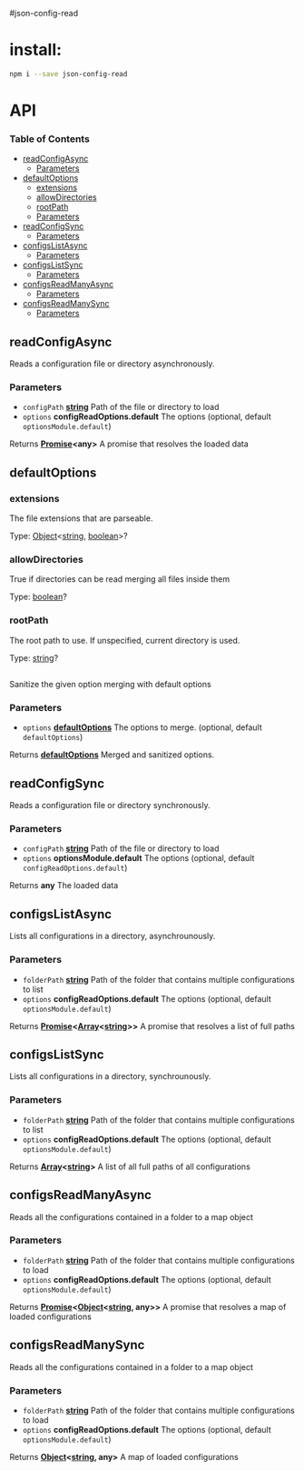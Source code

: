 \#json-config-read

# install:

```sh
npm i --save json-config-read
```

# API

<!-- Generated by documentation.js. Update this documentation by updating the source code. -->

### Table of Contents

-   [readConfigAsync](#readconfigasync)
    -   [Parameters](#parameters)
-   [defaultOptions](#defaultoptions)
    -   [extensions](#extensions)
    -   [allowDirectories](#allowdirectories)
    -   [rootPath](#rootpath)
    -   [Parameters](#parameters-1)
-   [readConfigSync](#readconfigsync)
    -   [Parameters](#parameters-2)
-   [configsListAsync](#configslistasync)
    -   [Parameters](#parameters-3)
-   [configsListSync](#configslistsync)
    -   [Parameters](#parameters-4)
-   [configsReadManyAsync](#configsreadmanyasync)
    -   [Parameters](#parameters-5)
-   [configsReadManySync](#configsreadmanysync)
    -   [Parameters](#parameters-6)

## readConfigAsync

Reads a configuration file or directory asynchronously.

### Parameters

-   `configPath` **[string](https://developer.mozilla.org/docs/Web/JavaScript/Reference/Global_Objects/String)** Path of the file or directory to load
-   `options` **configReadOptions.default** The options (optional, default `optionsModule.default`)

Returns **[Promise](https://developer.mozilla.org/docs/Web/JavaScript/Reference/Global_Objects/Promise)&lt;any>** A promise that resolves the loaded data

## defaultOptions

### extensions

The file extensions that are parseable.

Type: [Object](https://developer.mozilla.org/docs/Web/JavaScript/Reference/Global_Objects/Object)&lt;[string](https://developer.mozilla.org/docs/Web/JavaScript/Reference/Global_Objects/String), [boolean](https://developer.mozilla.org/docs/Web/JavaScript/Reference/Global_Objects/Boolean)>?

### allowDirectories

True if directories can be read merging all files inside them

Type: [boolean](https://developer.mozilla.org/docs/Web/JavaScript/Reference/Global_Objects/Boolean)?

### rootPath

The root path to use. If unspecified, current directory is used.

Type: [string](https://developer.mozilla.org/docs/Web/JavaScript/Reference/Global_Objects/String)?

## 

Sanitize the given option merging with default options

### Parameters

-   `options` **[defaultOptions](#defaultoptions)** The options to merge. (optional, default `defaultOptions`)

Returns **[defaultOptions](#defaultoptions)** Merged and sanitized options.

## readConfigSync

Reads a configuration file or directory synchronously.

### Parameters

-   `configPath` **[string](https://developer.mozilla.org/docs/Web/JavaScript/Reference/Global_Objects/String)** Path of the file or directory to load
-   `options` **optionsModule.default** The options (optional, default `configReadOptions.default`)

Returns **any** The loaded data

## configsListAsync

Lists all configurations in a directory, asynchrounously.

### Parameters

-   `folderPath` **[string](https://developer.mozilla.org/docs/Web/JavaScript/Reference/Global_Objects/String)** Path of the folder that contains multiple configurations to list
-   `options` **configReadOptions.default** The options (optional, default `optionsModule.default`)

Returns **[Promise](https://developer.mozilla.org/docs/Web/JavaScript/Reference/Global_Objects/Promise)&lt;[Array](https://developer.mozilla.org/docs/Web/JavaScript/Reference/Global_Objects/Array)&lt;[string](https://developer.mozilla.org/docs/Web/JavaScript/Reference/Global_Objects/String)>>** A promise that resolves a list of full paths

## configsListSync

Lists all configurations in a directory, synchrounously.

### Parameters

-   `folderPath` **[string](https://developer.mozilla.org/docs/Web/JavaScript/Reference/Global_Objects/String)** Path of the folder that contains multiple configurations to list
-   `options` **configReadOptions.default** The options (optional, default `optionsModule.default`)

Returns **[Array](https://developer.mozilla.org/docs/Web/JavaScript/Reference/Global_Objects/Array)&lt;[string](https://developer.mozilla.org/docs/Web/JavaScript/Reference/Global_Objects/String)>** A list of all full paths of all configurations

## configsReadManyAsync

Reads all the configurations contained in a folder to a map object

### Parameters

-   `folderPath` **[string](https://developer.mozilla.org/docs/Web/JavaScript/Reference/Global_Objects/String)** Path of the folder that contains multiple configurations to load
-   `options` **configReadOptions.default** The options (optional, default `optionsModule.default`)

Returns **[Promise](https://developer.mozilla.org/docs/Web/JavaScript/Reference/Global_Objects/Promise)&lt;[Object](https://developer.mozilla.org/docs/Web/JavaScript/Reference/Global_Objects/Object)&lt;[string](https://developer.mozilla.org/docs/Web/JavaScript/Reference/Global_Objects/String), any>>** A promise that resolves a map of loaded configurations

## configsReadManySync

Reads all the configurations contained in a folder to a map object

### Parameters

-   `folderPath` **[string](https://developer.mozilla.org/docs/Web/JavaScript/Reference/Global_Objects/String)** Path of the folder that contains multiple configurations to load
-   `options` **configReadOptions.default** The options (optional, default `optionsModule.default`)

Returns **[Object](https://developer.mozilla.org/docs/Web/JavaScript/Reference/Global_Objects/Object)&lt;[string](https://developer.mozilla.org/docs/Web/JavaScript/Reference/Global_Objects/String), any>** A map of loaded configurations

